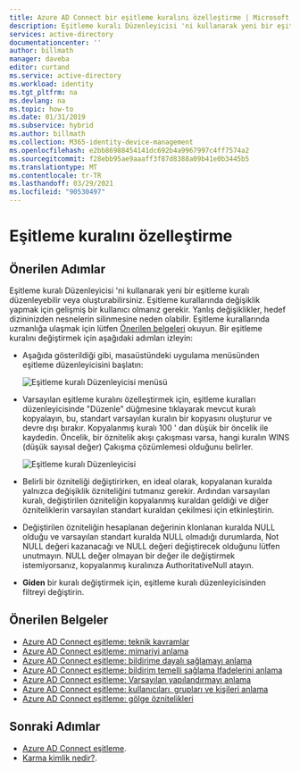 ```yaml
---
title: Azure AD Connect bir eşitleme kuralını özelleştirme | Microsoft Docs '
description: Eşitleme kuralı Düzenleyicisi 'ni kullanarak yeni bir eşitleme kuralı düzenleme veya oluşturma hakkında bilgi edinin.
services: active-directory
documentationcenter: ''
author: billmath
manager: daveba
editor: curtand
ms.service: active-directory
ms.workload: identity
ms.tgt_pltfrm: na
ms.devlang: na
ms.topic: how-to
ms.date: 01/31/2019
ms.subservice: hybrid
ms.author: billmath
ms.collection: M365-identity-device-management
ms.openlocfilehash: e2bb86988454141dc692b4a9967997c4ff7574a2
ms.sourcegitcommit: f28ebb95ae9aaaff3f87d8388a09b41e0b3445b5
ms.translationtype: MT
ms.contentlocale: tr-TR
ms.lasthandoff: 03/29/2021
ms.locfileid: "90530497"
---
```

# <a name="how-to-customize-a-synchronization-rule"></a>Eşitleme kuralını özelleştirme

## <a name="recommended-steps"></a>**Önerilen Adımlar**

Eşitleme kuralı Düzenleyicisi 'ni kullanarak yeni bir eşitleme kuralı düzenleyebilir veya oluşturabilirsiniz. Eşitleme kurallarında değişiklik yapmak için gelişmiş bir kullanıcı olmanız gerekir. Yanlış değişiklikler, hedef dizininizden nesnelerin silinmesine neden olabilir. Eşitleme kurallarında uzmanlığa ulaşmak için lütfen [Önerilen belgeleri](#recommended-documents) okuyun. Bir eşitleme kuralını değiştirmek için aşağıdaki adımları izleyin:

* Aşağıda gösterildiği gibi, masaüstündeki uygulama menüsünden eşitleme düzenleyicisini başlatın:

    ![Eşitleme kuralı Düzenleyicisi menüsü](media/how-to-connect-create-custom-sync-rule/how-to-connect-create-custom-sync-rule/syncruleeditormenu.png)

* Varsayılan eşitleme kuralını özelleştirmek için, eşitleme kuralları düzenleyicisinde "Düzenle" düğmesine tıklayarak mevcut kuralı kopyalayın, bu, standart varsayılan kuralın bir kopyasını oluşturur ve devre dışı bırakır. Kopyalanmış kuralı 100 ' dan düşük bir öncelik ile kaydedin.  Öncelik, bir öznitelik akışı çakışması varsa, hangi kuralın WINS (düşük sayısal değer) Çakışma çözümlemesi olduğunu belirler.

    ![Eşitleme kuralı Düzenleyicisi](media/how-to-connect-create-custom-sync-rule/how-to-connect-create-custom-sync-rule/clonerule.png)

* Belirli bir özniteliği değiştirirken, en ideal olarak, kopyalanan kuralda yalnızca değişiklik özniteliğini tutmanız gerekir.  Ardından varsayılan kuralı, değiştirilen özniteliğin kopyalanmış kuraldan geldiği ve diğer özniteliklerin varsayılan standart kuraldan çekilmesi için etkinleştirin. 

* Değiştirilen özniteliğin hesaplanan değerinin klonlanan kuralda NULL olduğu ve varsayılan standart kuralda NULL olmadığı durumlarda, Not NULL değeri kazanacağı ve NULL değeri değiştirecek olduğunu lütfen unutmayın. NULL değer olmayan bir değer ile değiştirmek istemiyorsanız, kopyalanmış kuralınıza AuthoritativeNull atayın.

* **Giden** bir kuralı değiştirmek için, eşitleme kuralı düzenleyicisinden filtreyi değiştirin.

## <a name="recommended-documents"></a>**Önerilen Belgeler**
* [Azure AD Connect eşitleme: teknik kavramlar](./how-to-connect-sync-technical-concepts.md)
* [Azure AD Connect eşitleme: mimariyi anlama](./concept-azure-ad-connect-sync-architecture.md)
* [Azure AD Connect eşitleme: bildirime dayalı sağlamayı anlama](./concept-azure-ad-connect-sync-declarative-provisioning.md)
* [Azure AD Connect eşitleme: bildirim temelli sağlama Ifadelerini anlama](./concept-azure-ad-connect-sync-declarative-provisioning-expressions.md)
* [Azure AD Connect eşitleme: Varsayılan yapılandırmayı anlama](./concept-azure-ad-connect-sync-default-configuration.md)
* [Azure AD Connect eşitleme: kullanıcıları, grupları ve kişileri anlama](./concept-azure-ad-connect-sync-user-and-contacts.md)
* [Azure AD Connect eşitleme: gölge öznitelikleri](./how-to-connect-syncservice-shadow-attributes.md)

## <a name="next-steps"></a>Sonraki Adımlar
- [Azure AD Connect eşitleme](how-to-connect-sync-whatis.md).
- [Karma kimlik nedir?](whatis-hybrid-identity.md).